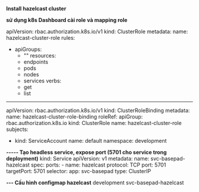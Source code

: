**Install hazelcast cluster**

**sử dụng k8s Dashboard cài role và mapping role**

apiVersion: rbac.authorization.k8s.io/v1
kind: ClusterRole
metadata:
  name: hazelcast-cluster-role
rules:
  - apiGroups:
      - ""
    resources:
      - endpoints
      - pods
      - nodes
      - services
    verbs:
      - get
      - list
      

-----
apiVersion: rbac.authorization.k8s.io/v1
kind: ClusterRoleBinding
metadata:
  name: hazelcast-cluster-role-binding
roleRef:
  apiGroup: rbac.authorization.k8s.io
  kind: ClusterRole
  name: hazelcast-cluster-role
subjects:
  - kind: ServiceAccount
    name: default
    namespace: development

**----- Tạo headless service, expose port (5701 cho service trong deployment)**
kind: Service
apiVersion: v1
metadata:
  name: svc-basepad-hazelcast
spec:
  ports:
    - name: hazelcast
      protocol: TCP
      port: 5701
      targetPort: 5701
  selector:
    app: svc-basepad
  type: ClusterIP

**--- Cấu hình configmap hazelcast**
        <kubernetes enabled="true">
            <namespace>development</namespace>
            <service-dns>svc-basepad-hazelcast</service-dns>
        </kubernetes>

